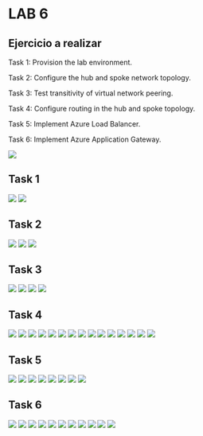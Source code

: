 # LAB 6

## Ejercicio a realizar

Task 1: Provision the lab environment.

Task 2: Configure the hub and spoke network topology.

Task 3: Test transitivity of virtual network peering.

Task 4: Configure routing in the hub and spoke topology.

Task 5: Implement Azure Load Balancer.

Task 6: Implement Azure Application Gateway.




![](img/lab06.png)

## Task 1

![](img/traffic01.png)
![](img/traffic02.png)

## Task 2

![](img/traffic03.png)
![](img/traffic04.png)
![](img/traffic05.png)

## Task 3

![](img/traffic06.png)
![](img/traffic07.png)
![](img/traffic08.png)
![](img/traffic09.png)

## Task 4

![](img/traffic10.png)
![](img/traffic11.png)
![](img/traffic12.png)
![](img/traffic13.png)
![](img/traffic14.png)
![](img/traffic15.png)
![](img/traffic16.png)
![](img/traffic17.png)
![](img/traffic18.png)
![](img/traffic19.png)
![](img/traffic20.png)
![](img/traffic21.png)
![](img/traffic22.png)
![](img/traffic23.png)
![](img/traffic24.png)

## Task 5

![](img/traffic25.png)
![](img/traffic26.png)
![](img/traffic27.png)
![](img/traffic28.png)
![](img/traffic29.png)
![](img/traffic30.png)
![](img/traffic31.png)
![](img/traffic32.png)

## Task 6

![](img/traffic33.png)
![](img/traffic34.png)
![](img/traffic35.png)
![](img/traffic36.png)
![](img/traffic37.png)
![](img/traffic38.png)
![](img/traffic39.png)
![](img/traffic40.png)
![](img/traffic41.png)
![](img/traffic42.png)
![](img/traffic43.png)